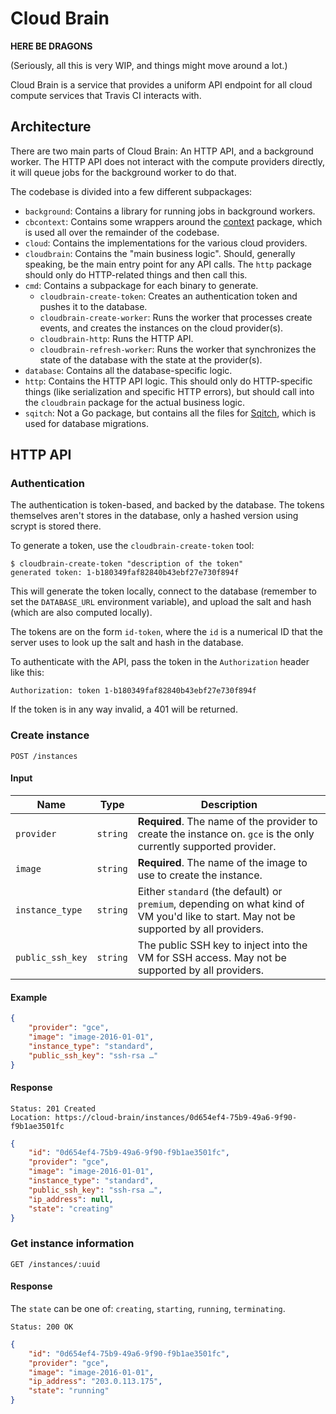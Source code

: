 # Cloud Brain

**HERE BE DRAGONS**

(Seriously, all this is very WIP, and things might move around a lot.)

Cloud Brain is a service that provides a uniform API endpoint for all cloud compute services that Travis CI interacts with.

## Architecture

There are two main parts of Cloud Brain: An HTTP API, and a background worker. The HTTP API does not interact with the compute providers directly, it will queue jobs for the background worker to do that.

The codebase is divided into a few different subpackages:

- `background`: Contains a library for running jobs in background workers.
- `cbcontext`: Contains some wrappers around the [context](http://godoc.org/golang.org/x/net/context) package, which is used all over the remainder of the codebase.
- `cloud`: Contains the implementations for the various cloud providers.
- `cloudbrain`: Contains the "main business logic". Should, generally speaking, be the main entry point for any API calls. The `http` package should only do HTTP-related things and then call this.
- `cmd`: Contains a subpackage for each binary to generate.
  - `cloudbrain-create-token`: Creates an authentication token and pushes it to the database.
  - `cloudbrain-create-worker`: Runs the worker that processes create events, and creates the instances on the cloud provider(s).
  - `cloudbrain-http`: Runs the HTTP API.
  - `cloudbrain-refresh-worker`: Runs the worker that synchronizes the state of the database with the state at the provider(s).
- `database`: Contains all the database-specific logic.
- `http`: Contains the HTTP API logic. This should only do HTTP-specific things (like serialization and specific HTTP errors), but should call into the `cloudbrain` package for the actual business logic.
- `sqitch`: Not a Go package, but contains all the files for [Sqitch](http://sqitch.org/), which is used for database migrations.

## HTTP API

### Authentication

The authentication is token-based, and backed by the database. The tokens themselves aren't stores in the database, only a hashed version using scrypt is stored there.

To generate a token, use the `cloudbrain-create-token` tool:

```
$ cloudbrain-create-token "description of the token"
generated token: 1-b180349faf82840b43ebf27e730f894f
```

This will generate the token locally, connect to the database (remember to set the `DATABASE_URL` environment variable), and upload the salt and hash (which are also computed locally).

The tokens are on the form `id-token`, where the `id` is a numerical ID that the server uses to look up the salt and hash in the database.

To authenticate with the API, pass the token in the `Authorization` header like this:

``` HTTP
Authorization: token 1-b180349faf82840b43ebf27e730f894f
```

If the token is in any way invalid, a 401 will be returned.

### Create instance

```
POST /instances
```

#### Input

| Name             | Type     | Description |
| ---------------- | -------- | ----------- |
| `provider`       | `string` | **Required**. The name of the provider to create the instance on. `gce` is the only currently supported provider. |
| `image`          | `string` | **Required**. The name of the image to use to create the instance. |
| `instance_type`  | `string` | Either `standard` (the default) or `premium`, depending on what kind of VM you'd like to start. May not be supported by all providers. |
| `public_ssh_key` | `string` | The public SSH key to inject into the VM for SSH access. May not be supported by all providers. |

#### Example

``` JSON
{
	"provider": "gce",
	"image": "image-2016-01-01",
	"instance_type": "standard",
	"public_ssh_key": "ssh-rsa …"
}
```

#### Response

```
Status: 201 Created
Location: https://cloud-brain/instances/0d654ef4-75b9-49a6-9f90-f9b1ae3501fc
```

``` JSON
{
	"id": "0d654ef4-75b9-49a6-9f90-f9b1ae3501fc",
	"provider": "gce",
	"image": "image-2016-01-01",
	"instance_type": "standard",
	"public_ssh_key": "ssh-rsa …",
	"ip_address": null,
	"state": "creating"
}
```

### Get instance information

```
GET /instances/:uuid
```

#### Response

The `state` can be one of: `creating`, `starting`, `running`, `terminating`.

```
Status: 200 OK
```

``` JSON
{
	"id": "0d654ef4-75b9-49a6-9f90-f9b1ae3501fc",
	"provider": "gce",
	"image": "image-2016-01-01",
	"ip_address": "203.0.113.175",
	"state": "running"
}
```
